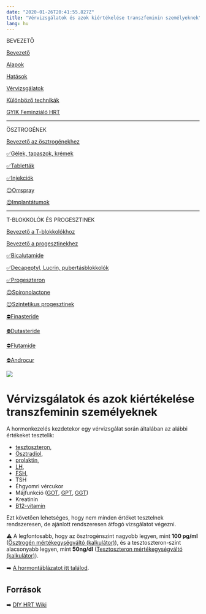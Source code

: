 ```yaml
---
date: "2020-01-26T20:41:55.827Z"
title: "Vérvizsgálatok és azok kiértékelése transzfeminin személyeknek"
lang: hu
---
```


<div class="floating-columns">

<div class="floating-bar">

BEVEZETŐ

[Bevezető](/#/entry?id=feminizalo-hormonterapia)

[Alapok](/#/entry?id=feminizalo-hormonterapia-alapok)

[Hatások](/#/entry?id=feminizalo-hormonterapia-hatasok)

[Vérvizsgálatok](/#/entry?id=feminizalo-hormonterapia-vervizsgalatok)

[Különböző technikák](/#/entry?id=feminizalo-hormonterapia-technikak)

[GYIK Feminziáló HRT](/#/entry?id=feminizalo-hormonterapia-gyik)

<hr />

ÖSZTROGÉNEK

[Bevezető az ösztrogénekhez](/#/entry?id=osztrogenek)

[✅Gélek, tapaszok, krémek](/#/entry?id=feminizalo-gelek-tapaszok-kremek)

[✅Tabletták](/#/entry?id=feminizalo-tablettak)

[✅Injekciók](/#/entry?id=feminizalo-injekciok)

[😐Orrspray](/#/entry?id=orrspray)

[😐Implantátumok](/#/entry?id=implantatumok)

<hr />

T-BLOKKOLÓK ÉS PROGESZTINEK

[Bevezető a T-blokkolókhoz](/#/entry?id=t-blokkolok)

[Bevezető a progesztinekhez](/#/entry?id=progesztinek)

[✅Bicalutamide](/#/entry?id=bicalutamide)

[✅Decapeptyl, Lucrin, pubertásblokkolók](/#/entry?id=decapeptyl)

[✅Progeszteron](/#/entry?id=progeszteron)

[😐Spironolactone](/#/entry?id=spironolactone)

[😐Szintetikus progesztinek](/#/entry?id=szintetikus-progesztinek)

[⛔Finasteride](/#/entry?id=finasteride)

[⛔Dutasteride](/#/entry?id=dutasteride)

[⛔Flutamide](/#/entry?id=flutamide)

[⛔Androcur](/#/entry?id=androcur)

</div>

<div class="wiki-content">

<div class="header-image"><img src="assets/images/undraw_medicine.svg" /></div>

# Vérvizsgálatok és azok kiértékelése transzfeminin személyeknek

A hormonkezelés kezdetekor egy vérvizsgálat során általában az alábbi értékeket tesztelik:

* <a href="https://hu.wikipedia.org/wiki/Tesztoszteron">tesztoszteron</a>,
* <a href="https://hu.wikipedia.org/wiki/%C3%96sztradiol">Ösztradiol</a>,
* <a href="https://hu.wikipedia.org/wiki/Prolaktin">prolaktin</a>,
* <a href="https://hu.wikipedia.org/wiki/Luteiniz%C3%A1l%C3%B3_hormon">LH</a>,
* <a href="https://hu.wikipedia.org/wiki/Follikuluszstimul%C3%A1l%C3%B3_hormon">FSH</a>,
* TSH
* Éhgyomri vércukor
* Májfunkció (<a href="https://medy.hu/got/">GOT</a>,
                <a href="https://medy.hu/gpt/">GPT</a>,
                <a href="https://medicover.hu/laborvizsgalatok/laborvizsgalatok-tipus/klinikai-kemiai-laborvizsgalatok-2/ggt/">GGT</a>)
* Kreatinin
* <a href="https://hu.wikipedia.org/wiki/B12-vitamin">B12-vitamin</a>

Ezt követően lehetséges, hogy nem minden értéket tesztelnek rendszeresen, de ajánlott rendszeresen átfogó vizsgálatot végezni.

<div class="infobox info">

⚠️ A legfontosabb, hogy az ösztrogénszint nagyobb legyen, mint **100 pg/ml** ([Ösztrogén mértékegységváltó (kalkulátor)](#/osztrogen-kalkulator)), és a tesztoszteron-szint alacsonyabb legyen, mint **50ng/dl** ([Tesztoszteron mértékegységváltó (kalkulátor)](#/tesztoszteron-kalkulator)).

</div>

➡️ [A hormontáblázatot itt találod](/#/entry?id=hormontablazat-es-kalkulatorok).

## Források

➡️ [DIY HRT Wiki](https://diyhrt.wiki/transfem)

</div>
